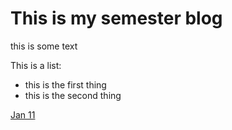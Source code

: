 # This is my semester blog

this is some text

This is a list:

* this is the first thing
* this is the second thing

[Jan 11](1-11_class.md)
